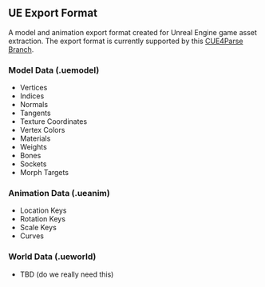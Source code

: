 UE Export Format
------------------------------------------

A model and animation export format created for Unreal Engine game asset extraction. The export format is currently supported by this [CUE4Parse Branch](https://github.com/halfuwu/CUE4Parse/tree/ue-format).

### Model Data (.uemodel)
- Vertices
- Indices
- Normals
- Tangents
- Texture Coordinates
- Vertex Colors
- Materials
- Weights
- Bones
- Sockets
- Morph Targets

### Animation Data (.ueanim)
- Location Keys
- Rotation Keys
- Scale Keys
- Curves

### World Data (.ueworld)
- TBD (do we really need this)
